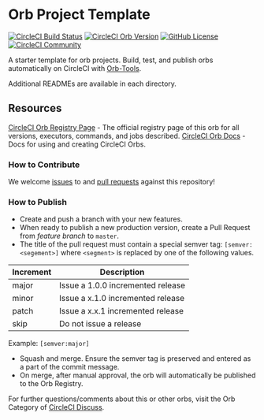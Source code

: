# Orb Project Template

[![CircleCI Build Status](https://circleci.com/gh/HummingbirdTechGroup/release-firebase-orb.svg?style=shield "CircleCI Build Status")](https://circleci.com/gh/HummingbirdTechGroup/release-firebase-orb) [![CircleCI Orb Version](https://img.shields.io/badge/endpoint.svg?url=https://badges.circleci.io/orb/hummingbirdtech/release-firebase-orb)](https://circleci.com/orbs/registry/orb/hummingbirdtech/release-firebase-orb) [![GitHub License](https://img.shields.io/badge/license-MIT-lightgrey.svg)](https://raw.githubusercontent.com/HummingbirdTechGroup/release-firebase-orb/master/LICENSE) [![CircleCI Community](https://img.shields.io/badge/community-CircleCI%20Discuss-343434.svg)](https://discuss.circleci.com/c/ecosystem/orbs)



A starter template for orb projects. Build, test, and publish orbs automatically on CircleCI with [Orb-Tools](https://circleci.com/orbs/registry/orb/circleci/orb-tools).

Additional READMEs are available in each directory.



## Resources

[CircleCI Orb Registry Page](https://circleci.com/orbs/registry/orb/hummingbirdtech/release-firebase-orb) - The official registry page of this orb for all versions, executors, commands, and jobs described.
[CircleCI Orb Docs](https://circleci.com/docs/2.0/orb-intro/#section=configuration) - Docs for using and creating CircleCI Orbs.

### How to Contribute

We welcome [issues](https://github.com/HummingbirdTechGroup/release-firebase-orb/issues) to and [pull requests](https://github.com/HummingbirdTechGroup/release-firebase-orb/pulls) against this repository!

### How to Publish
* Create and push a branch with your new features.
* When ready to publish a new production version, create a Pull Request from _feature branch_ to `master`.
* The title of the pull request must contain a special semver tag: `[semver:<segement>]` where `<segment>` is replaced by one of the following values.

| Increment | Description|
| ----------| -----------|
| major     | Issue a 1.0.0 incremented release|
| minor     | Issue a x.1.0 incremented release|
| patch     | Issue a x.x.1 incremented release|
| skip      | Do not issue a release|

Example: `[semver:major]`

* Squash and merge. Ensure the semver tag is preserved and entered as a part of the commit message.
* On merge, after manual approval, the orb will automatically be published to the Orb Registry.


For further questions/comments about this or other orbs, visit the Orb Category of [CircleCI Discuss](https://discuss.circleci.com/c/orbs).

